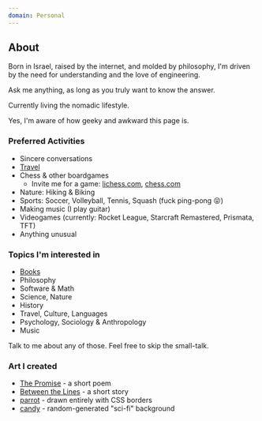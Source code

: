 ```yaml
---
domain: Personal
---
```


<script lang="ts">
	import PersonalPage from '$lib/PersonalPage.svx';
</script>

<PersonalPage>

## About

Born in Israel, raised by the internet, and molded by philosophy, I'm driven by the need for understanding and the love of engineering.

Ask me anything, as long as you truly want to know the answer.

Currently living the nomadic lifestyle.

Yes, I'm aware of how geeky and awkward this page is.

### Preferred Activities

- Sincere conversations
- [Travel](/travel)
- Chess & other boardgames
	- Invite me for a game: [lichess.com](https://lichess.org/@/aliencpu), [chess.com](https://www.chess.com/member/erezsh)
- Nature: Hiking & Biking
- Sports: Soccer, Volleyball, Tennis, Squash (fuck ping-pong 😝)
- Making music (I play guitar)
- Videogames (currently: Rocket League, Starcraft Remastered, Prismata, TFT)
- Anything unusual

### Topics I'm interested in

- [Books](/books)
- Philosophy
- Software & Math
- Science, Nature
- History
- Travel, Culture, Languages
- Psychology, Sociology & Anthropology
- Music

Talk to me about any of those. Feel free to skip the small-talk.

### Art I created
- [The Promise](/the_promise) - a short poem
- [Between the Lines](/Between_the_Lines.pdf) - a short story
- [parrot](/parrot) - drawn entirely with CSS borders
- [candy](/candybg.html) - random-generated "sci-fi" background

<!--
- drawings?
- webart
	- parrot
	- candy
-->

</PersonalPage>